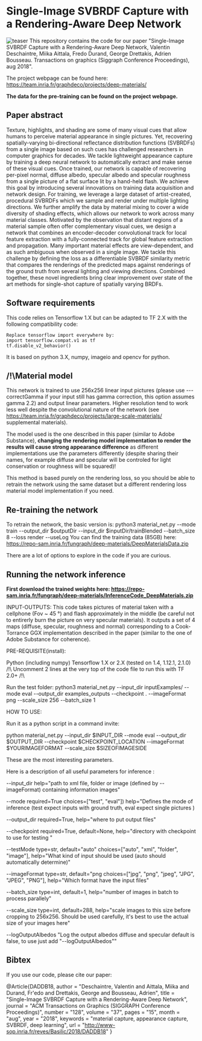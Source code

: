# Single-Image SVBRDF Capture with a Rendering-Aware Deep Network
![teaser](https://team.inria.fr/graphdeco/files/2018/08/teaser_v0.png)
This repository contains the code for our paper "Single-Image SVBRDF Capture with a Rendering-Aware Deep Network, Valentin Deschaintre, Miika Aittala, Fredo Durand, George Drettakis, Adrien Bousseau. Transactions on graphics (Siggraph Conference Proceedings),  aug 2018".

The project webpage can be found here: https://team.inria.fr/graphdeco/projects/deep-materials/

**The data for the pre-training can be found on the project webpage.**

## Paper abstract

Texture, highlights, and shading are some of many visual cues that allow humans to perceive material appearance in single pictures. Yet, recovering spatially-varying bi-directional reflectance distribution functions (SVBRDFs) from a single image based on such cues has challenged researchers in computer graphics for decades.
We tackle lightweight appearance capture by training a deep neural network to automatically extract and make sense of these visual cues. Once trained, our network is capable of recovering per-pixel normal, diffuse albedo, specular albedo and specular roughness from a single picture of a flat surface lit by a hand-held flash. We achieve this goal by introducing several innovations on training data acquisition and network design.
For training, we leverage a large dataset of artist-created, procedural SVBRDFs which we sample and render under multiple lighting directions. We further amplify the data by material mixing to cover a wide diversity of shading effects, which allows our network to work across many material classes. Motivated by the observation that distant regions of a material sample often offer complementary visual cues, we design a network that combines an encoder-decoder convolutional track for local feature extraction with a fully-connected track for global feature extraction and propagation.
Many important material effects are view-dependent, and as such ambiguous when observed in a single image. We tackle this challenge by defining the loss as a differentiable SVBRDF similarity metric that compares the renderings of the predicted maps against renderings of the ground truth from several lighting and viewing directions. Combined together, these novel ingredients bring clear improvement over state of the art methods for single-shot capture of spatially varying BRDFs.

## Software requirements
This code relies on Tensorflow 1.X but can be adapted to TF 2.X with the following compatibility code:

    Replace tensorflow import everywhere by:
    import tensorflow.compat.v1 as tf
    tf.disable_v2_behavior()

It is based on python 3.X, numpy, imageio and opencv for python.

## /!\Material model
This network is trained to use 256x256 linear input pictures (please use ---correctGamma if your input still has gamma correction, this option assumes gamma 2.2) and output linear parameters. Higher resolution tend to work less well despite the convolutional nature of the network (see https://team.inria.fr/graphdeco/projects/large-scale-materials/ supplemental materials). 

The model used is the one described in this paper (similar to Adobe Substance), **changing the rendering model implementation to render the results will cause strong appearance difference** as different implementations use the parameters differently (despite sharing their names, for example diffuse and specular will be controled for light conservation or roughness will be squared)! 

This method is based purely on the rendering loss, so you should be able to retrain the network using the same dataset but a different rendering loss material model implementation if you need.

## Re-training the network
To retrain the network, the basic version is: python3 material_net.py --mode train --output_dir $outputDir --input_dir $inputDir/trainBlended --batch_size 8 --loss render --useLog
You can find the training data (85GB) here: https://repo-sam.inria.fr/fungraph/deep-materials/DeepMaterialsData.zip

There are a lot of options to explore in the code if you are curious.

## Running the network inference
**First download the trained weights here: https://repo-sam.inria.fr/fungraph/deep-materials/InferenceCode_DeepMaterials.zip**

INPUT-OUTPUTS:
This code takes pictures of material taken with a cellphone (Fov ~ 45 °) and flash approximately in the middle (be careful not to entirerly burn the picture on very specular materials).
It outputs a set of 4 maps (diffuse, specular, roughness and normal) corresponding to a Cook-Torrance GGX implementation described in the paper (similar to the one of Adobe Substance for coherence).

PRE-REQUISITE(install):

Python (including numpy)
Tensorflow 1.X or 2.X (tested on 1.4, 1.12.1, 2.1.0)
/!\ Uncomment 2 lines at the very top of the code file to run this with TF 2.0+ /!\

Run the test folder:
python3 material_net.py --input_dir inputExamples/ --mode eval --output_dir examples_outputs --checkpoint . --imageFormat png --scale_size 256 --batch_size 1

HOW TO USE:

Run it as a python script in a command invite:

python material_net.py --input_dir $INPUT_DIR --mode eval --output_dir $OUTPUT_DIR --checkpoint $CHECKPOINT_LOCATION --imageFormat $YOURIMAGEFORMAT --scale_size $SIZEOFIMAGESIDE

These are the most interesting parameters. 


Here is a description of all useful parameters for inference :

--input_dir	help="path to xml file, folder or image (defined by --imageFormat) containing information images"

--mode	 required=True  choices=["test", "eval"])   help="Defines the mode of inference (test expect inputs with ground truth, eval expect single pictures )

--output_dir	 required=True, help="where to put output files"

--checkpoint	 required=True, default=None, help="directory with checkpoint to use for testing "

--testMode	 type=str, default="auto"	 choices=["auto", "xml", "folder", "image"], help="What kind of input should be used (auto should automatically determine)"

--imageFormat	 type=str, default="png	 choices=["jpg", "png", "jpeg", "JPG", "JPEG", "PNG"], help="Which format have the input files"

--batch_size	 type=int, default=1, help="number of images in batch to process parallely"

--scale_size	 type=int, default=288, help="scale images to this size before cropping to 256x256. Should be used carefully, it's best to use the actual size of your images here"

--logOutputAlbedos	"Log the output albedos diffuse and specular default is false, to use just add "--logOutputAlbedos""

## Bibtex
If you use our code, please cite our paper:

@Article{DADDB18,
  author       = "Deschaintre, Valentin and Aittala, Miika and Durand, Fr\'edo and Drettakis, George and Bousseau, Adrien",
  title        = "Single-Image SVBRDF Capture with a Rendering-Aware Deep Network",
  journal      = "ACM Transactions on Graphics (SIGGRAPH Conference Proceedings)",
  number       = "128",
  volume       = "37",
  pages        = "15",
  month        = "aug",
  year         = "2018",
  keywords     = "material capture, appearance capture, SVBRDF, deep learning",
  url          = "http://www-sop.inria.fr/reves/Basilic/2018/DADDB18"
}


